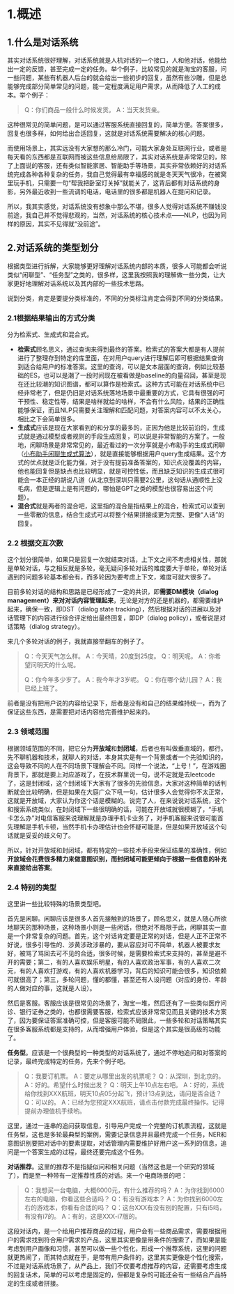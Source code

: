 # 1.概述

## 1.什么是对话系统

其实对话系统很好理解，对话系统就是人机对话的一个接口，人和他对话，他能给出一定的反馈，甚至完成一定的任务。举个例子，比较常见的就是淘宝的客服，问一些问题，某些有机器人后台的就会给出一些初步的回复，虽然有些沙雕，但是总能够完成部分简单常见的问题，能一定程度满足用户需求，从而降低了人工的成本。举个例子：

> Q：你们商品一般什么时候发货。 &#x20;
> A：当天发货亲。

这种很常见的简单问题，是可以通过客服系统直接回复的，简单方便。答案很多，回复也很多样，如何给出合适回复，这就是对话系统需要解决的核心问题。

而使用场景上，其实远没有大家想的那么冷门，可能大家身处互联网行业，或者是每天看的东西都是互联网而被这些信息给局限了，其实对话系统是非常常见的，除了上面说的客服，还有类似智能家居、智能助手等场景，其实非常依赖好的对话系统完成各种各种复杂的任务，我自己觉得最有幸福感的就是冬天天气很冷，在被窝里玩手机，只需要一句“帮我把卧室灯关掉”就能关了，这背后都有对话系统的身影，另外最近收到一些流调的电话，电话里的很多都是机器人在提问和记录。

所以，我其实感觉，对话系统没有想象中那么不堪，很多人觉得对话系统不赚钱没前途，我自己并不觉得悲观的，当然，对话系统的核心技术点——NLP，也因为同样的原因，其实不见得就“没前途”。

## 2.对话系统的类型划分

根据类型进行拆解，大家能够更好理解对话系统内部的本质，很多人可能都会听说类似“闲聊型”、“任务型”之类的，很多样，这里我按照我的理解做一些分类，让大家更好地理解对话系统以及其内部的一些技术思路。

说到分类，肯定是要提分类标准的，不同的分类标注肯定会得到不同的分类结果。

### 2.1根据结果输出的方式分类

分为检索式、生成式和混合式。

- **检索式**顾名思义，通过查询来得到最终的答案。检索式的答案大都是有人提前进行了整理存到特定的库里面，在对用户query进行理解后即可根据结果查询到适合给用户的标准答案。这里的查询，可以是文本层面的查询，例如比较基础的ES，也可以是潮了一段时间现在被看做是baseline的向量召回，甚至是现在还比较潮的知识图谱，都可以算作是检索式。这种方式可能在对话系统中已经非常老了，但是仍旧是对话系统落地场景中最重要的方式，它具有很强的可干预性、稳定性等，结果是啥样就给的啥样，不会有什么风险，结果的正确性能够保证，而且NLP只需要关注理解和匹配问题，对答案内容可以不太关心，相比之下会简单很多。
- **生成式**应该是现在大家看到的和分享的最多的，正因为他是比较前沿的，生成式就是通过模型或者规则的手段生成回复，可以说是非常智能的方案了。一般地，闲聊场景是非常常见的，最近看过的一次分享就是小布助手的生成式闲聊（[小布助手闲聊生成式算法](http://mp.weixin.qq.com/s?__biz=MzU1NTMyOTI4Mw==\&mid=2247562192\&idx=1\&sn=0344248652f2c319c4860da300aebdb7\&chksm=fbd641bccca1c8aa19bdd76bed10daa4324d54bf47d8b6bfb556e3e3cd36338d3f0891103ebe\&scene=21#wechat_redirect "小布助手闲聊生成式算法")），就是直接能够根据用户query生成结果。这个方式的优点就是泛化能力强，对于没有提前准备答案的，知识点没覆盖的内容，他也能回复但是缺点也比较明显，就是可控性低，而且缺乏知识的生成式很可能会一本正经的胡说八道（从北京到深圳只需要2公里，这句话从通顺性上没毛病，但是逻辑上是有问题的，哪怕是GPT之类的模型也很容易出这个问题）。
- **混合式**就是两者的混合吧，这里指的混合是指结果上的混合，检索式可以查到一些零散的信息，结合生成式可以将整个结果拼接成更为完整、更像“人话”的回复。

### 2.2 根据交互次数

这个划分很简单，如果只是回复一次就结束对话，上下文之间不考虑相关性，那就是单轮对话，与之相反就是多轮，毫无疑问多轮对话的难度要大于单轮，单轮对话遇到的问题多轮基本都会有，而多轮因为要考虑上下文，难度可就大很多了。

目前多轮对话的结构和思路是已经形成了一定的共识，即**需要DM模块（dialog management）来对对话内容管理起来**，无论是对方的还是机器的，都需要维护起来，确保一致，即DST（dialog state tracking），然后根据对话的进展以及对话管理下的内容进行综合评定给出最终回复，即DP（dialog policy），或者说是对话策略（dialog strategy）。

来几个多轮对话的例子，我就直接举翻车的例子了。

> Q：今天天气怎么样。 &#x20;
> A：今天晴，20度到25度。 &#x20;
> Q：明天呢。 &#x20;
> A：你希望问明天的什么呢。
>
> Q：你今年多少岁了。 &#x20;
> A：我今年才3岁呢。 &#x20;
> Q：你在哪个幼儿园？ &#x20;
> A：我已经上班了。

前者是没有把用户说的内容给记录下，后者是没有和自己的结果维持统一，而为了保证这些东西，是需要把对话内容给完善维护起来的。

### 2.3 领域范围

根据领域范围的不同，把它分为**开放域**和**封闭域**，后者也有叫做垂直域的，都行。先不聊机器和技术，就聊人的对话，本身其实是有一个背景或者一个先验知识的，这会导致不同的人在不同场景下理解会不同。同样一个说法，“上号！”，在游戏圈背景下，那就是要上对应游戏了，在技术群里说一句，说不定就是去leetcode了，这是封闭域，这个封闭域下大家有了很多的先验信息，大家对这种简单的话判断就会比较明确，但是如果在大庭广众下吼一句，估计很多人会觉得你不太正常，这就是开放域，大家认为你这个话是模糊的。说完了人，在来说说对话系统，这个和搜索系统类似，在封闭域下一些很明确的话，可能在开放域就很模糊了，“手机卡怎么办”对电信客服来说理解就是办理手机卡业务了，对手机客服来说很可能首先理解是手机卡顿，当然手机卡办理估计也会怀疑可能是，但是如果开放域这个句话就是妥妥的歧义句了。

所以，针对开放域和封闭域，都有特定的一些技术手段来保证结果的准确性，例如**开放域会花费很多精力来做意图识别，而封闭域可能更倾向于根据一些信息的补充来直接给出答案**。

### 2.4 特别的类型

这里讲一些比较特殊的场景类型吧。

首先是闲聊。闲聊应该是很多人首先接触到的场景了，顾名思义，就是人随心所欲地聊天的那种场景，这种场景小则是一些闲话，但绝对不局限于此，闲聊其实一直是一个非常复杂的问题。首先，这个对话肯定要是正常的对话，但是人正不正常不好说，很多引导性的、涉黄涉政涉暴的，要从容应对可不简单，机器人被要求友好，被骂了骂回去可不见的合适，很多时候，是需要检索式来支持的，甚至是避不开的需要；第二，有的人喜欢娱乐明星，有的人喜欢政治军事，有的人喜欢二次元，有的人喜欢打游戏，有的人喜欢机器学习，背后的知识可能会很多，知识依赖可就很高了；第三，多轮问题，懂的都懂，甚至还有人设问题（对应的身份、年龄的人做对应的事，这就是人设）。

然后是客服。客服应该是很常见的场景了，淘宝一堆，然后还有了一些类似医疗问诊、银行证券之类的，也都很需要客服，检索式应该非常常见而且关键的技术方案了，因为要保证答案准确可控，但是客服可能不局限此，一些多轮和对话策略其实在很多客服系统都是支持的，从而增强用户体验，但是这个其实是很高级的功能了。

**任务型**。应该是一个很典型的一种类型的对话系统了，通过不停地追问和对答案的记录，最终完成特定的任务，先来个例子吧。

> Q：我要订机票。 &#x20;
> A：要定从哪里出发的机票呢？ &#x20;
> Q：从深圳，到北京的。 &#x20;
> A：好的。希望什么时候出发？ &#x20;
> Q：明天上午10点左右吧。 &#x20;
> A：好的，系统给你找到XXX航班，明天10点05分起飞，预计13点到达，请问是否合适？ &#x20;
> Q：可以的。 &#x20;
> A：已经为您预定XXX航班，请点击付款完成最终操作。记得提前办理值机手续哟。

这里，通过一连串的追问获取信息，引导用户完成一个完整的订机票流程，这就是任务型，这也是多轮最典型的案例，需要记录信息并且最终完成一个任务，NER和意图识别要把对话中的要素提取，对话管理内需要维护好用户这一系列的信息，追问是一个答案生成的过程，最终还要完成这个任务。

**对话推荐**。这里的推荐不是指疑似问和相关问题（当然这也是一个研究的领域了），而是至一种带有一定推荐性质的对话。来一个电商场景的吧：

> Q：我想买一台电脑，大概6000元，有什么推荐的吗？ &#x20;
> A：为你找到6000左右的电脑，你看这些合适吗？ &#x20;
> Q：有没有游戏本？ &#x20;
> A：为你找到6000左右的游戏本，你看有合适的吗？ &#x20;
> Q：这台XXX有没有别的配置，只有i5吗，有没有i7的。 &#x20;
> A：有的，这是XXX-i7版的。

这段对话内，是一个给用户推荐商品的过程，用户会有一些商品需求，需要根据用户的需求找到符合用户需求的产品，这里其实更像是带条件的搜索了，而如果是能考虑到用户画像和习惯，甚至可以做一些个性化，形成一个推荐系统，这里的问题就更热闹了，而其特点就在于，是带有用户条件的，这里其实更像是个性化搜索，不过是对话系统场景了，从产品上，我们不仅要考虑推荐的内容，还需要考虑生成的回复话术，简单的可以考虑是固定的，但都是复杂的可能还会有一些结合产品特定的生成或者拼接。
